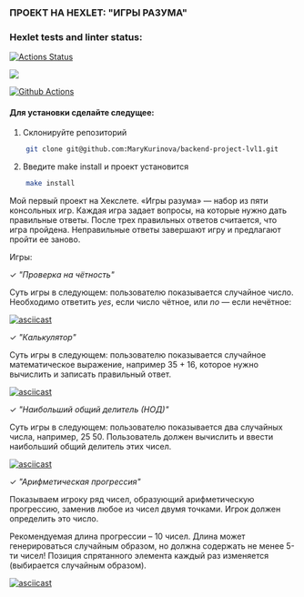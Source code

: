 ### ПРОЕКТ НА HEXLET: "ИГРЫ РАЗУМА"


### Hexlet tests and linter status:
[![Actions Status](https://github.com/MaryKurinova/backend-project-lvl1/workflows/hexlet-check/badge.svg)](https://github.com/MaryKurinova/backend-project-lvl1/actions)

<a href="https://codeclimate.com/github/codeclimate/codeclimate/maintainability"><img src="https://api.codeclimate.com/v1/badges/a99a88d28ad37a79dbf6/maintainability" /></a>

<a href="https://github.com/MaryKurinova/backend-project-lvl1/actions"><img src="https://github.com/MaryKurinova/backend-project-lvl1/workflows/Node%20CI/badge.svg" alt="Github Actions" style="max-width: 100%;"></a></p>

#### Для установки сделайте следущее:
1. Склонируйте репозиторий 
```bash
    git clone git@github.com:MaryKurinova/backend-project-lvl1.git
```
2. Введите make install и проект установится
```bash
    make install
```

Мой первый проект на Хекслете. «Игры разума» — набор из пяти консольных игр. Каждая игра задает вопросы, на которые нужно дать правильные ответы. После трех правильных ответов считается, что игра пройдена. Неправильные ответы завершают игру и предлагают пройти ее заново.
 
Игры:

✓ <i>"Проверка на чётность"</i>

Суть игры в следующем: пользователю показывается случайное число. Необходимо ответить <i>yes</i>, если число чётное, или <i>no</i> — если нечётное:

[![asciicast](https://asciinema.org/a/fj1ZnVthJxpz3Thdbbiierj3v.svg)](https://asciinema.org/a/fj1ZnVthJxpz3Thdbbiierj3v)

✓ <i>"Калькулятор"</i>

Суть игры в следующем: пользователю показывается случайное математическое выражение, например 35 + 16, которое нужно вычислить и записать правильный ответ.

[![asciicast](https://asciinema.org/a/aKbZhusZua9Tu1QO30jvDAbEL.svg)](https://asciinema.org/a/aKbZhusZua9Tu1QO30jvDAbEL)

✓ <i>"Наибольший общий делитель (НОД)"</i>

 Суть игры в следующем: пользователю показывается два случайных числа, например, 25 50. Пользователь должен вычислить и ввести наибольший общий делитель этих чисел.

[![asciicast](https://asciinema.org/a/SGvl4Hf6EfFFyfxSrHAFB3bKX.svg)](https://asciinema.org/a/SGvl4Hf6EfFFyfxSrHAFB3bKX)


✓ <i>"Арифметическая прогрессия"</i>

Показываем игроку ряд чисел, образующий арифметическую прогрессию, заменив любое из чисел двумя точками. Игрок должен определить это число.

Рекомендуемая длина прогрессии – 10 чисел. Длина может генерироваться случайным образом, но должна содержать не менее 5-ти чисел!
Позиция спрятанного элемента каждый раз изменяется (выбирается случайным образом).

[![asciicast](https://asciinema.org/a/agLQxXoxHsfVtKYFjVlBsaFUc.svg)](https://asciinema.org/a/agLQxXoxHsfVtKYFjVlBsaFUc)
